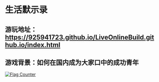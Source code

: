 # 生活默示录

## 游玩地址：https://925941723.github.io/LiveOnlineBuild.github.io/index.html

## 游戏背景：如何在国内成为大家口中的成功青年

<a href="https://info.flagcounter.com/lLgT"><img src="https://s04.flagcounter.com/count2/lLgT/bg_FFFFFF/txt_000000/border_CCCCCC/columns_2/maxflags_10/viewers_0/labels_1/pageviews_1/flags_0/percent_0/" alt="Flag Counter" border="0"></a>
